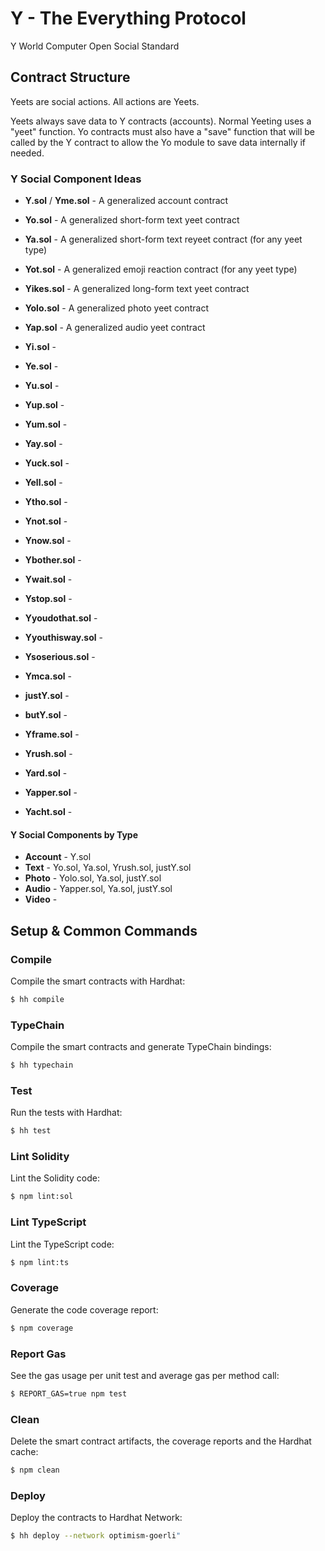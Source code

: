 # Y - The Everything Protocol

Y World Computer Open Social Standard

## Contract Structure

Yeets are social actions. All actions are Yeets.

Yeets always save data to Y contracts (accounts). Normal Yeeting uses a "yeet" function. Yo contracts must also have a
"save" function that will be called by the Y contract to allow the Yo module to save data internally if needed.

### Y Social Component Ideas

- **Y.sol** / **Yme.sol** - A generalized account contract
- **Yo.sol** - A generalized short-form text yeet contract
- **Ya.sol** - A generalized short-form text reyeet contract (for any yeet type)
- **Yot.sol** - A generalized emoji reaction contract (for any yeet type)
- **Yikes.sol** - A generalized long-form text yeet contract
- **Yolo.sol** - A generalized photo yeet contract
- **Yap.sol** - A generalized audio yeet contract

- **Yi.sol** -
- **Ye.sol** -
- **Yu.sol** -
- **Yup.sol** -
- **Yum.sol** -
- **Yay.sol** -
- **Yuck.sol** -
- **Yell.sol** -
- **Ytho.sol** -
- **Ynot.sol** -
- **Ynow.sol** -
- **Ybother.sol** -
- **Ywait.sol** -
- **Ystop.sol** -
- **Yyoudothat.sol** -
- **Yyouthisway.sol** -
- **Ysoserious.sol** -
- **Ymca.sol** -
- **justY.sol** -
- **butY.sol** -
- **Yframe.sol** -
- **Yrush.sol** -
- **Yard.sol** -
- **Yapper.sol** -
- **Yacht.sol** -

#### Y Social Components by Type

- **Account** - Y.sol
- **Text** - Yo.sol, Ya.sol, Yrush.sol, justY.sol
- **Photo** - Yolo.sol, Ya.sol, justY.sol
- **Audio** - Yapper.sol, Ya.sol, justY.sol
- **Video** -

## Setup & Common Commands

### Compile

Compile the smart contracts with Hardhat:

```sh
$ hh compile
```

### TypeChain

Compile the smart contracts and generate TypeChain bindings:

```sh
$ hh typechain
```

### Test

Run the tests with Hardhat:

```sh
$ hh test
```

### Lint Solidity

Lint the Solidity code:

```sh
$ npm lint:sol
```

### Lint TypeScript

Lint the TypeScript code:

```sh
$ npm lint:ts
```

### Coverage

Generate the code coverage report:

```sh
$ npm coverage
```

### Report Gas

See the gas usage per unit test and average gas per method call:

```sh
$ REPORT_GAS=true npm test
```

### Clean

Delete the smart contract artifacts, the coverage reports and the Hardhat cache:

```sh
$ npm clean
```

### Deploy

Deploy the contracts to Hardhat Network:

```sh
$ hh deploy --network optimism-goerli"
```
